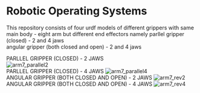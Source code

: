 # Robotic Operating Systems
   
   This repository consists of four urdf models of different grippers with same main body - eight arm but different end effectors
   namely     parllel gripper (closed) - 2 and 4 jaws <br/>
              angular gripper (both closed and open) - 2 and 4 jaws
              
              
 PARLLEL GRIPPER (CLOSED) - 2 JAWS            
![arm7_parallel2](https://user-images.githubusercontent.com/60285438/119926684-72ae7400-bf95-11eb-898d-e4e34426af19.gif)
<br/>
 PARLLEL GRIPPER (CLOSED) - 4 JAWS 
![arm7_parallel4](https://user-images.githubusercontent.com/60285438/119926778-a38ea900-bf95-11eb-8a5a-e0dbae08f47d.gif)
<br/>
ANGULAR GRIPPER (BOTH CLOSED AND OPEN) - 2 JAWS
![arm7_rev2](https://user-images.githubusercontent.com/60285438/119926937-054f1300-bf96-11eb-843f-5b870ccea4db.gif)
<br/>
ANGULAR GRIPPER (BOTH CLOSED AND OPEN) - 4 JAWS
![arm7_rev4](https://user-images.githubusercontent.com/60285438/119926968-1b5cd380-bf96-11eb-88a3-73c5c6bfc7be.gif)

